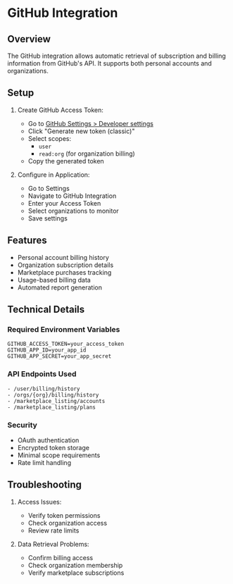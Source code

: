 # GitHub Integration

## Overview
The GitHub integration allows automatic retrieval of subscription and billing information from GitHub's API. It supports both personal accounts and organizations.

## Setup

1. Create GitHub Access Token:
   - Go to [GitHub Settings > Developer settings](https://github.com/settings/tokens)
   - Click "Generate new token (classic)"
   - Select scopes:
     - `user`
     - `read:org` (for organization billing)
   - Copy the generated token

2. Configure in Application:
   - Go to Settings
   - Navigate to GitHub Integration
   - Enter your Access Token
   - Select organizations to monitor
   - Save settings

## Features

- Personal account billing history
- Organization subscription details
- Marketplace purchases tracking
- Usage-based billing data
- Automated report generation

## Technical Details

### Required Environment Variables
```env
GITHUB_ACCESS_TOKEN=your_access_token
GITHUB_APP_ID=your_app_id
GITHUB_APP_SECRET=your_app_secret
```

### API Endpoints Used
```
- /user/billing/history
- /orgs/{org}/billing/history
- /marketplace_listing/accounts
- /marketplace_listing/plans
```

### Security
- OAuth authentication
- Encrypted token storage
- Minimal scope requirements
- Rate limit handling

## Troubleshooting

1. Access Issues:
   - Verify token permissions
   - Check organization access
   - Review rate limits

2. Data Retrieval Problems:
   - Confirm billing access
   - Check organization membership
   - Verify marketplace subscriptions
